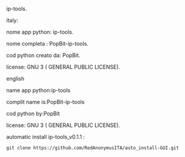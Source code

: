   ip-tools.
  
  italy:
  
  nome app python: ip-tools.
  
  nome completa : PopBit-ip-tools.
  
  cod python creato da: PopBit.
 
 license: GNU 3 ( GENERAL PUBLIC LICENSE).
                                                         
 english
 
 name app python:ip-tools
 
 complit name is:PopBit-ip-tools
 
 cod python by:PopBit
 
 license: GNU 3 ( GENERAL PUBLIC LICENSE).
 
 automatic install ip-tools_v0.1.1 :
    
    git clone https://github.com/RedAnonymusITA/auto_install-GUI.git
 
    
